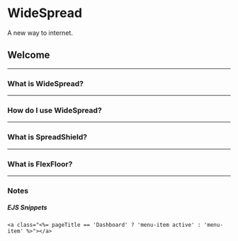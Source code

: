 # WideSpread
A new way to internet.











## Welcome

-----


### What is WideSpread?
-----

### How do I use WideSpread?
-----

### What is SpreadShield?
-----

### What is FlexFloor?
-----




### Notes

##### EJS Snippets


    <a class="<%= pageTitle == 'Dashboard' ? 'menu-item active' : 'menu-item' %>"></a>



    


    

